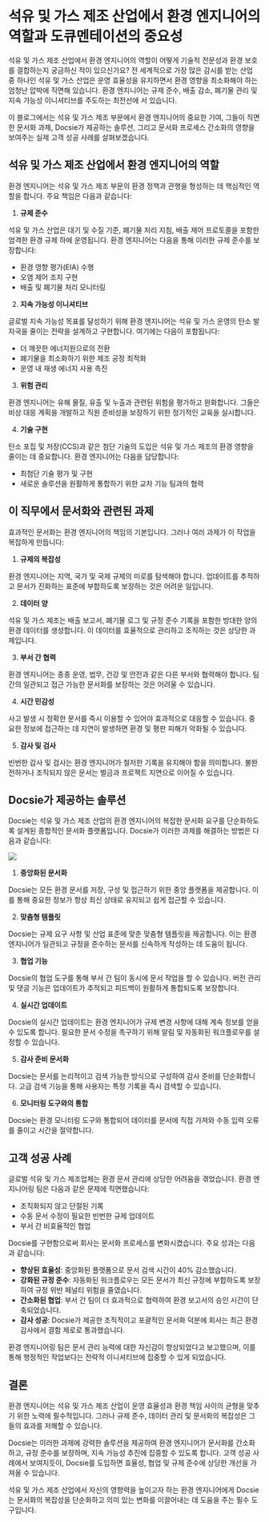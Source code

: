 # 석유 및 가스 제조 산업에서 환경 엔지니어의 역할과 도큐멘테이션의 중요성

석유 및 가스 제조 산업에서 환경 엔지니어의 역할이 어떻게 기술적 전문성과 환경 보호를 결합하는지 궁금하신 적이 있으신가요? 전 세계적으로 가장 많은 감시를 받는 산업 중 하나인 석유 및 가스 산업은 운영 효율성을 유지하면서 환경 영향을 최소화해야 하는 엄청난 압박에 직면해 있습니다. 환경 엔지니어는 규제 준수, 배출 감소, 폐기물 관리 및 지속 가능성 이니셔티브를 주도하는 최전선에 서 있습니다.

이 블로그에서는 석유 및 가스 제조 부문에서 환경 엔지니어의 중요한 기여, 그들이 직면한 문서화 과제, Docsie가 제공하는 솔루션, 그리고 문서화 프로세스 간소화의 영향을 보여주는 실제 고객 성공 사례를 살펴보겠습니다.

## 석유 및 가스 제조 산업에서 환경 엔지니어의 역할

환경 엔지니어는 석유 및 가스 제조 부문의 환경 정책과 관행을 형성하는 데 핵심적인 역할을 합니다. 주요 책임은 다음과 같습니다:

1. **규제 준수**

석유 및 가스 산업은 대기 및 수질 기준, 폐기물 처리 지침, 배출 제어 프로토콜을 포함한 엄격한 환경 규제 하에 운영됩니다. 환경 엔지니어는 다음을 통해 이러한 규제 준수를 보장합니다:

* 환경 영향 평가(EIA) 수행
* 오염 제어 조치 구현
* 배출 및 폐기물 처리 모니터링

2. **지속 가능성 이니셔티브**

글로벌 지속 가능성 목표를 달성하기 위해 환경 엔지니어는 석유 및 가스 운영의 탄소 발자국을 줄이는 전략을 설계하고 구현합니다. 여기에는 다음이 포함됩니다:

* 더 깨끗한 에너지원으로의 전환
* 폐기물을 최소화하기 위한 제조 공정 최적화
* 운영 내 재생 에너지 사용 촉진

3. **위험 관리**

환경 엔지니어는 유해 물질, 유출 및 누출과 관련된 위험을 평가하고 완화합니다. 그들은 비상 대응 계획을 개발하고 직원 준비성을 보장하기 위한 정기적인 교육을 실시합니다.

4. **기술 구현**

탄소 포집 및 저장(CCS)과 같은 첨단 기술의 도입은 석유 및 가스 제조의 환경 영향을 줄이는 데 중요합니다. 환경 엔지니어는 다음을 담당합니다:

* 최첨단 기술 평가 및 구현
* 새로운 솔루션을 원활하게 통합하기 위한 교차 기능 팀과의 협력

## 이 직무에서 문서화와 관련된 과제

효과적인 문서화는 환경 엔지니어의 책임의 기본입니다. 그러나 여러 과제가 이 작업을 복잡하게 만듭니다:

1. **규제의 복잡성**

환경 엔지니어는 지역, 국가 및 국제 규제의 미로를 탐색해야 합니다. 업데이트를 추적하고 문서가 진화하는 표준에 부합하도록 보장하는 것은 어려운 일입니다.

2. **데이터 양**

석유 및 가스 제조는 배출 보고서, 폐기물 로그 및 규정 준수 기록을 포함한 방대한 양의 환경 데이터를 생성합니다. 이 데이터를 효율적으로 관리하고 조직하는 것은 상당한 과제입니다.

3. **부서 간 협력**

환경 엔지니어는 종종 운영, 법무, 건강 및 안전과 같은 다른 부서와 협력해야 합니다. 팀 간의 일관되고 접근 가능한 문서화를 보장하는 것은 어려울 수 있습니다.

4. **시간 민감성**

사고 발생 시 정확한 문서를 즉시 이용할 수 있어야 효과적으로 대응할 수 있습니다. 중요한 정보에 접근하는 데 지연이 발생하면 환경 및 평판 피해가 악화될 수 있습니다.

5. **감사 및 검사**

빈번한 감사 및 검사는 환경 엔지니어가 철저한 기록을 유지해야 함을 의미합니다. 불완전하거나 조직되지 않은 문서는 벌금과 프로젝트 지연으로 이어질 수 있습니다.

## Docsie가 제공하는 솔루션

Docsie는 석유 및 가스 제조 산업의 환경 엔지니어의 복잡한 문서화 요구를 단순화하도록 설계된 종합적인 문서화 플랫폼입니다. Docsie가 이러한 과제를 해결하는 방법은 다음과 같습니다:

![](https://cdn.docsie.io/workspace_PxAvC1Uenuc7ad6H3/doc_wn84Jkoc6hIMTO2eE/file_F1TpTXd7AFYoSrPvt/image_2ba07996-b5ee-66aa-fee3-f88d6b40b3b5.jpg)

1. **중앙화된 문서화**

Docsie는 모든 환경 문서를 저장, 구성 및 접근하기 위한 중앙 플랫폼을 제공합니다. 이를 통해 중요한 정보가 항상 최신 상태로 유지되고 쉽게 접근할 수 있습니다.

2. **맞춤형 템플릿**

Docsie는 규제 요구 사항 및 산업 표준에 맞춘 맞춤형 템플릿을 제공합니다. 이는 환경 엔지니어가 일관되고 규정을 준수하는 문서를 신속하게 작성하는 데 도움이 됩니다.

3. **협업 기능**

Docsie의 협업 도구를 통해 부서 간 팀이 동시에 문서 작업을 할 수 있습니다. 버전 관리 및 댓글 기능은 업데이트가 추적되고 피드백이 원활하게 통합되도록 보장합니다.

4. **실시간 업데이트**

Docsie의 실시간 업데이트는 환경 엔지니어가 규제 변경 사항에 대해 계속 정보를 얻을 수 있도록 합니다. 필요한 문서 수정을 촉구하기 위해 알림 및 자동화된 워크플로우를 설정할 수 있습니다.

5. **감사 준비 문서화**

Docsie는 문서를 논리적이고 검색 가능한 방식으로 구성하여 감사 준비를 단순화합니다. 고급 검색 기능을 통해 사용자는 특정 기록을 즉시 검색할 수 있습니다.

6. **모니터링 도구와의 통합**

Docsie는 환경 모니터링 도구와 통합되어 데이터를 문서에 직접 가져와 수동 입력 오류를 줄이고 시간을 절약합니다.

## 고객 성공 사례

글로벌 석유 및 가스 제조업체는 환경 문서 관리에 상당한 어려움을 겪었습니다. 환경 엔지니어링 팀은 다음과 같은 문제에 직면했습니다:

* 조직화되지 않고 단절된 기록
* 수동 문서 수정이 필요한 빈번한 규제 업데이트
* 부서 간 비효율적인 협업

Docsie를 구현함으로써 회사는 문서화 프로세스를 변화시켰습니다. 주요 성과는 다음과 같습니다:

* **향상된 효율성**: 중앙화된 플랫폼으로 문서 검색 시간이 40% 감소했습니다.
* **강화된 규정 준수**: 자동화된 워크플로우는 모든 문서가 최신 규정에 부합하도록 보장하여 규정 위반 페널티 위험을 줄였습니다.
* **간소화된 협업**: 부서 간 팀이 더 효과적으로 협력하여 환경 보고서의 승인 시간이 단축되었습니다.
* **감사 성공**: Docsie가 제공한 조직적이고 포괄적인 문서화 덕분에 회사는 최근 환경 감사에서 결함 제로로 통과했습니다.

환경 엔지니어링 팀은 문서 관리 능력에 대한 자신감이 향상되었다고 보고했으며, 이를 통해 행정적인 작업보다는 전략적 이니셔티브에 집중할 수 있게 되었습니다.

## 결론

환경 엔지니어는 석유 및 가스 제조 산업이 운영 효율성과 환경 책임 사이의 균형을 맞추기 위한 노력에 필수적입니다. 그러나 규제 준수, 데이터 관리 및 문서화의 복잡성은 그들의 효과를 저해할 수 있습니다.

Docsie는 이러한 과제에 강력한 솔루션을 제공하여 환경 엔지니어가 문서화를 간소화하고, 규정 준수를 보장하며, 지속 가능성 추진에 집중할 수 있도록 합니다. 고객 성공 사례에서 보여지듯이, Docsie를 도입하면 효율성, 협업 및 규제 준수에 상당한 개선을 가져올 수 있습니다.

석유 및 가스 제조 산업에서 자신의 영향력을 높이고자 하는 환경 엔지니어에게 Docsie는 문서화의 복잡성을 단순화하고 의미 있는 변화를 이끌어내는 데 도움을 주는 필수 도구입니다.